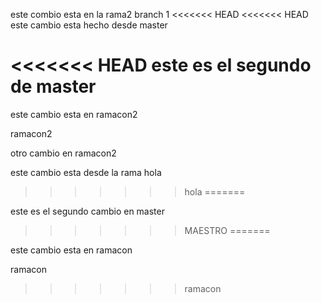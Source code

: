 este combio esta en la rama2 branch 1
<<<<<<< HEAD
<<<<<<< HEAD
este cambio esta hecho desde master



<<<<<<< HEAD
este es el segundo de master
=======
este cambio esta en ramacon2


ramacon2

otro cambio en ramacon2


este cambio esta desde la rama hola
>>>>>>> hola
=======





este es el segundo cambio en master
>>>>>>> MAESTRO
=======

este cambio esta en ramacon




ramacon
>>>>>>> ramacon
